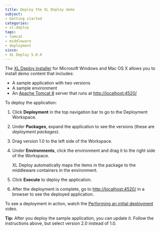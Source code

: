 ```yaml
---
title: Deploy the XL Deploy demo
subject:
- Getting started
categories:
- xl-deploy
tags:
- tomcat
- middleware
- deployment
since:
- XL Deploy 5.0.0
---
```


The [XL Deploy installer](/xl-deploy/how-to/install-xl-deploy.html#install-xl-deploy-using-the-installer) for Microsoft Windows and Mac OS X allows you to install demo content that includes:

* A sample application with two versions
* A sample environment
* An [Apache Tomcat 8](http://tomcat.apache.org/download-80.cgi) server that runs at [http://localhost:4520/](http://localhost:4520/)

To deploy the application:

1. Click **Deployment** in the top navigation bar to go to the Deployment Workspace.
2. Under **Packages**, expand the application to see the versions (these are *deployment packages*).
3. Drag version 1.0 to the left side of the Workspace.
3. Under **Environments**, click the environment and drag it to the right side of the Workspace.

    XL Deploy automatically maps the items in the package to the middleware containers in the environment.

4. Click **Execute** to deploy the application.
5. After the deployment is complete, go to [http://localhost:4520/](http://localhost:4520/) in a browser to see the deployed application.

To see a deployment in action, watch the [Performing an initial deployment](https://www.youtube.com/watch?v=pw17C9j60xY) video.

**Tip:** After you deploy the sample application, you can update it. Follow the instructions above, but select version 2.0 instead of 1.0.
